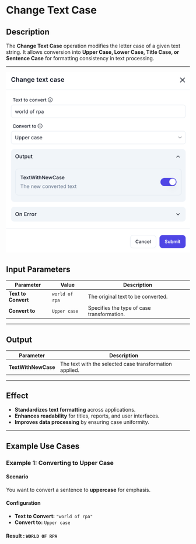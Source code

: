 # **Change Text Case**

## **Description**

The **Change Text Case** operation modifies the letter case of a given text string. It allows conversion into **Upper Case, Lower Case, Title Case, or Sentence Case** for formatting consistency in text processing.

---

![alt text](../../assests/data-transformation/assests%20text-action/change-text-case.png)

## **Input Parameters**

| Parameter         | Value                        | Description |
|------------------|----------------------------|-------------|
| **Text to Convert** | `world of rpa`   | The original text to be converted. |
| **Convert to** | `Upper case` | Specifies the type of case transformation. |

---

## **Output**

| Parameter      | Description |
|---------------|-------------|
| **TextWithNewCase** | The text with the selected case transformation applied. |

---

## **Effect**

- **Standardizes text formatting** across applications.
- **Enhances readability** for titles, reports, and user interfaces.
- **Improves data processing** by ensuring case uniformity.

---

## **Example Use Cases**

### **Example 1: Converting to Upper Case**

#### **Scenario**

You want to convert a sentence to **uppercase** for emphasis.

#### **Configuration**

- **Text to Convert:** `"world of rpa"`
- **Convert to:** `Upper case`

#### **Result :** `WORLD OF RPA`
